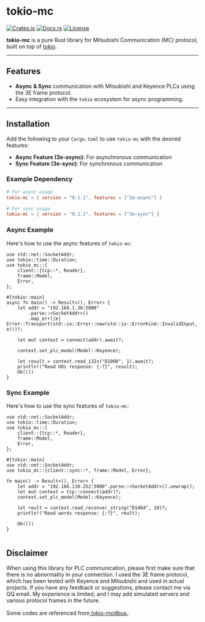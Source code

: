 # tokio-mc

[![Crates.io](https://img.shields.io/crates/v/tokio-mc.svg)](https://crates.io/crates/tokio-mc)
[![Docs.rs](https://docs.rs/tokio-mc/badge.svg)](https://docs.rs/tokio-mc)
[![License](https://img.shields.io/badge/license-MIT-blue.svg)](LICENSE)

**tokio-mc** is a pure Rust library for Mitsubishi Communication (MC) protocol, built on top of [tokio](https://tokio.rs/).  

---

## Features

- **Async & Sync** communication with Mitsubishi and Keyence PLCs using the 3E frame protocol.  
- Easy integration with the `tokio` ecosystem for async programming.  


---

## Installation

Add the following to your `Cargo.toml` to use `tokio-mc` with the desired features:  

- **Async Feature (3e-async)**: For asynchronous communication  
- **Sync Feature (3e-sync)**: For synchronous communication  

### Example Dependency

```toml
# For async usage
tokio-mc = { version = "0.1.1", features = ["3e-async"] }

# For sync usage
tokio-mc = { version = "0.1.1", features = ["3e-sync"] }
```


### Async Example

Here's how to use the async features of `tokio-mc`:  

```rust,no_run
use std::net::SocketAddr;
use tokio::time::Duration;
use tokio_mc::{
    client::{tcp::*, Reader},
    frame::Model,
    Error,
};

#[tokio::main]
async fn main() -> Result<(), Error> {
    let addr = "192.168.1.30:5000"
        .parse::<SocketAddr>()
        .map_err(|e| Error::Transport(std::io::Error::new(std::io::ErrorKind::InvalidInput, e)))?;

    let mut context = connect(addr).await?;

    context.set_plc_model(Model::Keyence);

    let result = context.read_i32s("D1000", 1).await?;
    println!("Read U8s response: {:?}", result);
    Ok(())
}

```


### Sync Example

Here's how to use the sync features of `tokio-mc`:  

```rust,no_run
use std::net::SocketAddr;
use tokio::time::Duration;
use tokio_mc::{
    client::{tcp::*, Reader},
    frame::Model,
    Error,
};

#[tokio::main]
use std::net::SocketAddr;
use tokio_mc::{client::sync::*, frame::Model, Error};

fn main() -> Result<(), Error> {
    let addr = "192.168.110.252:5000".parse::<SocketAddr>().unwrap();
    let mut context = tcp::connect(addr)?;
    context.set_plc_model(Model::Keyence);

    let reult = context.read_reconver_string("D1404", 10)?;
    println!("Read words response: {:?}", reult);

    Ok(())
}


```


## Disclaimer

When using this library for PLC communication, please first make sure that there is no abnormality in your connection. I used the 3E frame protocol, which has been tested with Keyence and Mitsubishi and used in actual projects. If you have any feedback or suggestions, please contact me via QQ email. My experience is limited, and I may add simulated servers and various protocol frames in the future.

Some codes are referenced from[ tokio-modbus](https://github.com/slowtec/tokio-modbus)。
